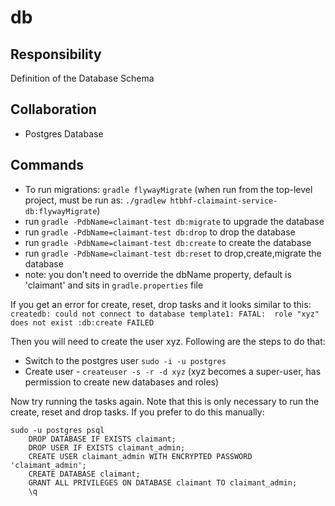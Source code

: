 db
=============

Responsibility
-------------

Definition of the Database Schema


Collaboration
-------------

- Postgres Database


Commands
-------------

- To run migrations: `gradle flywayMigrate` (when run from the top-level project, must be run as: `./gradlew htbhf-claimaint-service-db:flywayMigrate`)
- run `gradle -PdbName=claimant-test db:migrate` to upgrade the database
- run `gradle -PdbName=claimant-test db:drop` to drop the database
- run `gradle -PdbName=claimant-test db:create` to create the database
- run `gradle -PdbName=claimant-test db:reset` to drop,create,migrate the database
- note: you don't need to override the dbName property, default is 'claimant' and sits in `gradle.properties` file

If you get an error for create, reset, drop tasks and it looks similar to this:
 `createdb: could not connect to database template1: FATAL:  role "xyz" does not exist
  :db:create FAILED`

Then you will need to create the user xyz. Following are the steps to do that:   

- Switch to the postgres user `sudo -i -u postgres`
- Create user - `createuser -s -r -d xyz` (xyz becomes a super-user, has permission to create new databases and roles)

Now try running the tasks again. Note that this is only necessary to run the create, reset and drop tasks. 
If you prefer to do this manually:
```
sudo -u postgres psql
    DROP DATABASE IF EXISTS claimant;
    DROP USER IF EXISTS claimant_admin;
    CREATE USER claimant_admin WITH ENCRYPTED PASSWORD 'claimant_admin';
    CREATE DATABASE claimant;
    GRANT ALL PRIVILEGES ON DATABASE claimant TO claimant_admin;
    \q
```
